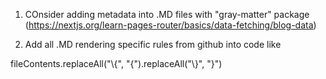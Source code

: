 1. COnsider adding metadata into .MD files with "gray-matter" package (https://nextjs.org/learn-pages-router/basics/data-fetching/blog-data)

2. Add all .MD rendering specific rules from github into code like 

fileContents.replaceAll("\\{", "\{").replaceAll("\\}", "\}")
